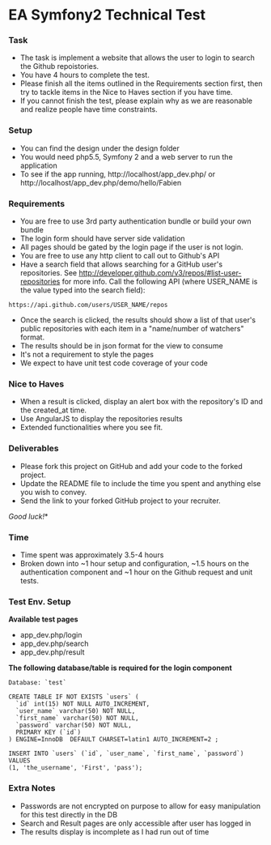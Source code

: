# EA Symfony2 Technical Test

### Task

* The task is implement a website that allows the user to login to search the Github repoistories.
* You have 4 hours to complete the test.
* Please finish all the items outlined in the Requirements section first, then try to tackle items in the Nice to Haves section if you have time.
* If you cannot finish the test, please explain why as we are reasonable and realize people have time constraints.

### Setup

* You can find the design under the design folder
* You would need php5.5, Symfony 2 and a web server to run the application
* To see if the app running, http://localhost/app_dev.php/ or http://localhost/app_dev.php/demo/hello/Fabien

### Requirements

* You are free to use 3rd party authentication bundle or build your own bundle
* The login form should have server side validation
* All pages should be gated by the login page if the user is not login.
* You are free to use any http client to call out to Github's API
* Have a search field that allows searching for a GitHub user's repositories. See http://developer.github.com/v3/repos/#list-user-repositories for more info. Call the following API (where USER_NAME is the value typed into the search field):
```
https://api.github.com/users/USER_NAME/repos
```
* Once the search is clicked, the results should show a list of that user's public repositories with each item in a "name/number of watchers" format.
* The results should be in json format for the view to consume
* It's not a requirement to style the pages
* We expect to have unit test code coverage of your code

### Nice to Haves

* When a result is clicked, display an alert box with the repository's ID and the created_at time.
* Use AngularJS to display the repositories results
* Extended functionalities where you see fit.

### Deliverables

* Please fork this project on GitHub and add your code to the forked project.
* Update the README file to include the time you spent and anything else you wish to convey.
* Send the link to your forked GitHub project to your recruiter.

*Good luck!**

### Time
* Time spent was approximately 3.5-4 hours
* Broken down into ~1 hour setup and configuration, ~1.5 hours on the authentication component and ~1 hour on the Github request and unit tests.

### Test Env. Setup
**Available test pages**
* app_dev.php/login
* app_dev.php/search
* app_dev.php/result

**The following database/table is required for the login component**


```
Database: `test`

CREATE TABLE IF NOT EXISTS `users` (
  `id` int(15) NOT NULL AUTO_INCREMENT,
  `user_name` varchar(50) NOT NULL,
  `first_name` varchar(50) NOT NULL,
  `password` varchar(50) NOT NULL,
  PRIMARY KEY (`id`)
) ENGINE=InnoDB  DEFAULT CHARSET=latin1 AUTO_INCREMENT=2 ;

INSERT INTO `users` (`id`, `user_name`, `first_name`, `password`) VALUES
(1, 'the_username', 'First', 'pass');
```

### Extra Notes
* Passwords are not encrypted on purpose to allow for easy manipulation for this test directly in the DB
* Search and Result pages are only accessible after user has logged in
* The results display is incomplete as I had run out of time